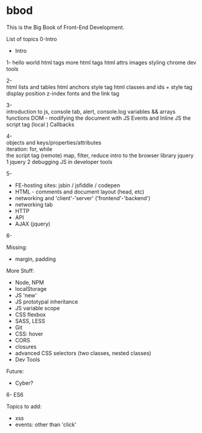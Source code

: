 # bbod

This is the Big Book of Front-End Development.

List of topics
0-Intro  
  - Intro

1-
  hello world
  html tags 
  more html tags 
  html attrs
  images
  styling
  chrome dev tools

2-  
  html lists and tables 
  html anchors 
  style tag
  html classes and ids + style tag
  display
  position
  z-index
  fonts and the link tag
  
3-  
  introduction to js, console tab, alert, console.log
  variables && arrays
  functions 
  DOM - modifying the document with JS 
  Events and Inline JS
  the script tag (local ) 
  Callbacks
  
4-  
  objects and keys/properties/attributes   
  iteration: for, while     
  the script tag (remote) 
  map, filter, reduce
  intro to the browser
  library 
  jquery 1 
  jquery 2 
  debugging JS in developer tools 

5- 
  - FE-hosting sites: jsbin / jsfiddle / codepen
  - HTML - comments and document layout (head, etc)  
  - networking and 'client'-'server' ('frontend'-'backend')
  - networking tab 
  - HTTP
  - API 
  - AJAX (jquery)

6-


Missing:
  - margin, padding 
   
More Stuff:
  - Node, NPM
  - localStorage 
  - JS 'new' 
  - JS prototypal inheritance 
  - JS variable scope 
  - CSS flexbox
  - SASS, LESS 
  - Git 
  - CSS: hover  
  - CORS 
  - closures
  - advanced CSS selectors (two classes, nested classes)
  - Dev Tools 

Future:
  - Cyber? 

6-
  ES6 

Topics to add:
- xss 
- events: other than 'click'



